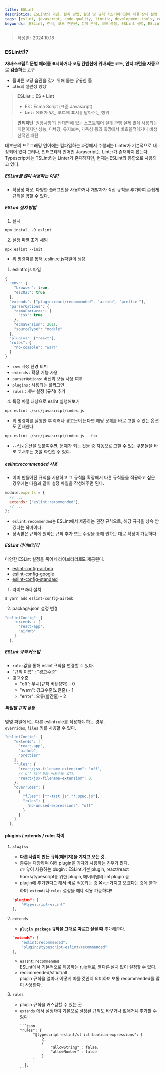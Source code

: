```yaml
---
title: ESLint
description: ESLint의 개념, 설치 방법, 설정 및 규칙 커스터마이징에 대한 상세 설명
tags: [eslint, javascript, code-quality, linting, development-tools, coding-conventions, static-analysis]
keywords: [ESLint, 린터, 코드 컨벤션, 정적 분석, 코드 품질, ESLint 설정, ESLint 규칙, 자바스크립트 린터]
---
```

>작성일 : 2024.10.18

### ESLint란?

__자바스크립트 문법 에러를 표시하거나 코딩 컨벤션에 위배되는 코드, 안티 패턴을 자동으로 검출하는 도구__
- 올바른 코딩 습관을 갖기 위해 돕는 유용한 툴
- 코드의 일관성 향상

> **ESLint = ES + Lint**
> - ES : Ecma Script (표준 Javascript)
> - Lint : 에러가 있는 코드에 표시를 달아주는 행위

>**안티패턴**
>'권장사항'의 반대편에 있는 소프트웨어 설계 관행
>실제 많이 사용되는 패턴이지만 성능, 디버깅, 유지보수, 가독성 등의 측명에서 비효율적이거나 비생산적인 패턴

대부분의 프로그래밍 언어에는 컴파일하는 과정에서 수행되는 Linter가 기본적으로 내장되어 있다
그러나, 인터프리터 언어인 Javascript는 Linter가 존재하지 않는다.
Typescript에는 TSLint라는 Linter가 존재하지만, 현재는 ESLint와 통합으로 사용되고 있다.

##### ESLint를 많이 사용하는 이유?
- 확장성 때문, 다양한 플러그인을 사용하거나 개발자가 직접 규칙을 추가하여 손쉽게 규칙을 정할 수 있다.

##### ESLint 설치 방법
1. 설치
```
npm install -D eslint
```

2. 설정 파일 초기 세팅
```
npx eslint --init
```
- 위 명령어를 통해 .eslintrc.js파일이 생성

1. eslintrc.js 파일
```js
{
  "env": {
    "browser": true,
    "es2021": true
  },
  "extends": ["plugin:react/recommended", "airbnb", "prettier"],
  "parserOptions": {
    "ecmaFeatures": {
      "jsx": true
    },
    "ecmaVersion": 2018,
    "sourceType": "module"
  },
  "plugins": ["react"],
  "rules": {
    "no-console": "warn"
  }
}
```
- `env`: 사용 환경 의미
- `extends` : 확장 기능 사용
- `parserOptions`: 버전과 모듈 사용 여부
- `plugins` : 사용되는 플러그인
- `rules` : 세부 설정 (규칙) 추가

4. 특정 파일 대상으로 eslint 실행해보기
```null
npx eslint ./src/javascript/index.js
```
- 위 명령어를 실행한 후 에러나 경고문이 뜬다면 해당 문제를 바로 고칠 수 있는 옵션도 존재한다.

```null
npx eslint ./src/javascript/index.js --fix
```
- `--fix` 옵션을 덧붙여주면, 문제가 되는 것들 중 자동으로 고칠 수 있는 부분들을 바로 고쳐주는 것을 확인할 수 있다.

##### eslint:recommended 사용
- 이미 만들어진 규칙을 사용하고 그 규칙을 확장해서 다른 규칙들을 적용하고 싶은 경우에는 다음과 같이 설정 파일을 작성해주면 된다.
```js
module.exports = {
  // ...
  extends: ["eslint:recommended"],
  // ...
};
```
- `eslint:recommended`는 ESLint에서 제공하는 권장 규칙으로, 해당 규칙을 상속 받겠다는 의미이다.
- 상속받은 규칙에 원하는 규칙 추가 또는 수정을 통해 원하는 대로 확장이 가능하다.

##### ESLint 라이브러리
다양한 ESLint 설정을 묶어서 라이브러리로도 제공된다.
- [eslint-config-airbnb](https://www.npmjs.com/package/eslint-config-airbnb)
- [eslint-config-google](https://www.npmjs.com/package/eslint-config-google)
- [eslint-config-standard](https://www.npmjs.com/package/eslint-config-standard)

1. 라이브러리 설치
```null
$ yarn add eslint-config-airbnb
```

2. package.json 설정 변경
```js
"eslintConfig": {
    "extends": [
      "react-app",
      "airbnb"
    ]
  },
```

##### ESLint 규칙 커스텀
- `rules`값을 통해 eslint 규칙을 변경할 수 있다.
- "규칙 이름" : "경고수준"
- 경고수준
	- "off": 무시(규칙 비활성화) - 0
	- "warn": 경고수준(노란줄) - 1
	- "error": 오류(빨간줄) - 2

##### 파일별 규칙 설정
몇몇 파일에서는 다른 eslint rule를 적용해야 하는 경우,  
`overrides`, `files` 키를 사용할 수 있다.

```js
"eslintConfig": {
    "extends": [
      "react-app",
      "airbnb",
      "prettier"
    ],
    "rules": {
      "react/jsx-filename-extension": "off",
      // off 대신 0을 써줄수도 있다.  
      "react/jsx-filename-extension": 0,
    },
    "overrides": [
      {
        "files": ["*-test.js","*.spec.js"],
        "rules": {
          "no-unused-expressions": "off"
        }
      }
    ]
  },
```

#### plugins / extends / rules 차이
1. `plugins`
    - **다른 사람이 만든 규칙(패키지)을 가지고 오는 것.**
    - 종류는 다양하며 여러 plugin을 가져와 사용하는 경우가 많다.  
        👉 많이 사용하는 plugin : ESLint 기본 plugin, react/react hooks/typescript를 위한 plugin, 에어비앤비 lint plugin 등
    - plugin에 추가한다고 해서 바로 적용되는 것 ❌
        👉 가지고 오겠다는 것에 불과하며, `extends`나 `rules` 설정을 해야 적용 가능하다!!

    ```json
    "plugins": [
        "@typescript-eslint"
    ],
    ```
    
2. `extends`
    - **`plugin package` 규칙을 그대로 따르고 싶을 때** 추가해준다.
    
    ```json
    "extends": [
        "eslint:recommended",
        "plugin:@typescript-eslint/recommended"
    ],
    ```
    
    - `eslint:recommended`  
        ESLint에서 [기본적으로 제공하는 rule](https://eslint.org/docs/latest/rules/)들로, 별다른 설치 없이 설정할 수 있다.
    - recommended/strict/all  
        plugin 규칙을 얼마나 어떻게 따를 것인지 의미하며 보통 recommended를 많이 사용한다.  
          
3. `rules`
    - plugin 규칙을 커스텀할 수 있는 곳
    - `extends` 에서 설정하여 기본으로 설정된 규칙도 바꾸거나 없애거나 추가할 수 있다.
        ````null
        ```json
        "rules": {
              "@typescript-eslint/strict-boolean-expressions": [
                  2,
                  {
                      "allowString" : false,
                      "allowNumber" : false
                  }
              ]
          },
        ```
        ````
        